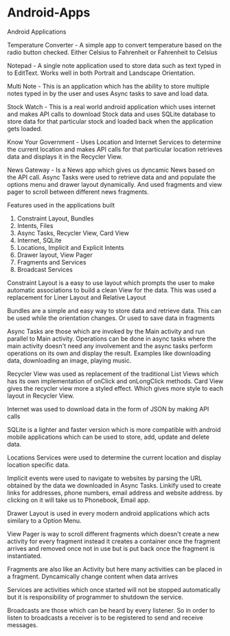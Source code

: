 # Android-Apps

Android Applications

Temperature Converter - A simple app to convert temperature based on the radio button checked. Either Celsius to Fahrenheit or Fahrenheit to Celsius

Notepad - A single note application used to store data such as text typed in to EditText. Works well in both Portrait and Landscape Orientation.

Multi Note - This is an application which has the ability to store multiple notes typed in by the user and uses Async tasks to save and load data.

Stock Watch - This is a real world android application which uses internet and makes API calls to download Stock data and uses SQLite database to store data for that particular stock and loaded back when the application gets loaded.

Know Your Government - Uses Location and Internet Services to determine the current location and makes API calls for that particular location retrieves data and displays it in the Recycler View.

News Gateway - Is a News app which gives us dyncamic News based on the API call. Async Tasks were used to retrieve data and and populate the options menu and drawer layout dynamically. And used fragments and view pager to scroll between different news fragments. 

Features used in the applications built

1. Constraint Layout, Bundles
2. Intents, Files 
3. Async Tasks, Recycler View, Card View
4. Internet, SQLite
5. Locations, Implicit and Explicit Intents
6. Drawer layout, View Pager
7. Fragments and Services
8. Broadcast Services

Constraint Layout is a easy to use layout which prompts the user to make automatic associations to build a clean View for the data. This was used a replacement for Liner Layout and Relative Layout

Bundles are a simple and easy way to store data and retrieve data. This can be used while the orientation changes. Or used to save data in fragments

Async Tasks are those which are invoked by the Main activity and run parallel to Main activity. Operations can be done in async tasks where the main activity doesn't need any involvement and the async tasks perform operations on its own and display the result. Examples like downloading data, downloading an image, playing music.

Recycler View was used as replacement of the traditional List Views which has its own implementation of onClick and onLongClick methods. Card View gives the recycler view more a styled effect. Which gives more style to each layout in Recycler View.

Internet was used to download data in the form of JSON by making API calls

SQLite is a lighter and faster version which is more compatible with android mobile applications which can be used to store, add, update and delete data.

Locations Services were used to determine the current location and display location specific data.

Implicit events were used to navigate to websites by parsing the URL obtained by the data we downloaded in Async Tasks. Linkify used to create links for addresses, phone numbers, email address and website address. by clicking on it will take us to Phonebook, Email app.

Drawer Layout is used in every modern android applications which acts similary to a Option Menu. 

View Pager is way to scroll different fragments which doesn't create a new activity for every fragment instead it creates a container once the fragment arrives and removed once not in use but is put back once the fragment is instantiated.

Fragments are also like an Activity but here many activities can be placed in a fragment. Dyncamically change content when data arrives

Services are activities which once started will not be stopped automatically but it is responsibility of programmer to shutdown the service.  

Broadcasts are those which can be heard by every listener. So in order to listen to broadcasts a receiver is to be registered to send and receive messages.

